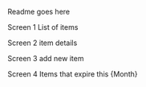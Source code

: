 Readme goes here

Screen 1
List of items

Screen 2
item details

Screen 3
add new item

Screen 4
Items that expire this {Month}